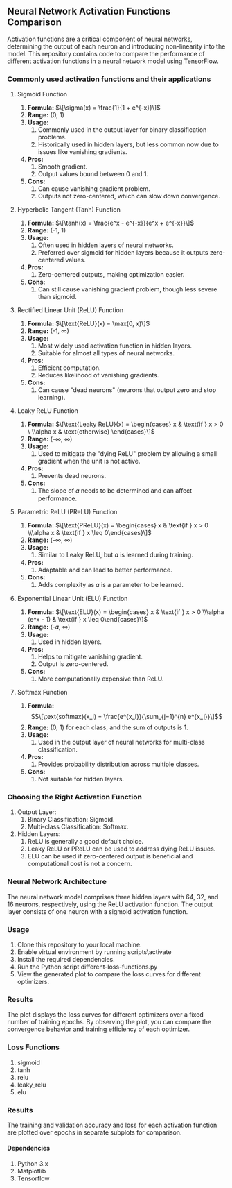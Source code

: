 ## Neural Network Activation Functions Comparison
Activation functions are a critical component of neural networks, determining the output of each neuron and introducing non-linearity into the model. This repository contains code to compare the performance of different activation functions in a neural network model using TensorFlow.


### Commonly used activation functions and their applications
1.  Sigmoid Function
    1. <b>Formula:</b> $\[\sigma(x) = \frac{1}{1 + e^{-x}}\]$
    1. <b>Range:</b> (0, 1)
    1. <b>Usage:</b>
        1. Commonly used in the output layer for binary classification problems.
        1. Historically used in hidden layers, but less common now due to issues like vanishing gradients.
    1. <b>Pros:</b>
        1. Smooth gradient.
        1. Output values bound between 0 and 1.
    1. <b>Cons:</b>
        1. Can cause vanishing gradient problem.
        1. Outputs not zero-centered, which can slow down convergence.

2.  Hyperbolic Tangent (Tanh) Function
    1. <b>Formula:</b> $\[\tanh(x) = \frac{e^x - e^{-x}}{e^x + e^{-x}}\]$
    1. <b>Range:</b> (-1, 1)
    1. <b>Usage:</b>
        1. Often used in hidden layers of neural networks.
        1. Preferred over sigmoid for hidden layers because it outputs zero-centered values.
    1. <b>Pros:</b>
        1. Zero-centered outputs, making optimization easier.
    1. <b>Cons:</b>
        1. Can still cause vanishing gradient problem, though less severe than sigmoid.

3.  Rectified Linear Unit (ReLU) Function
    1. <b>Formula:</b> $\[\text{ReLU}(x) = \max(0, x)\]$
    1. <b>Range:</b> (-1, ∞)
    1. <b>Usage:</b>
        1. Most widely used activation function in hidden layers.
        1. Suitable for almost all types of neural networks.
    1. <b>Pros:</b>
        1. Efficient computation.
        1. Reduces likelihood of vanishing gradients.
    1. <b>Cons:</b>
        1. Can cause "dead neurons" (neurons that output zero and stop learning).

4.  Leaky ReLU Function
    1. <b>Formula:</b> $\[\text{Leaky ReLU}(x) = \begin{cases}    x & \text{if } x > 0 \    \\alpha x & \text{otherwise} \end{cases}\]$
    1. <b>Range:</b> (-∞, ∞)
    1. <b>Usage:</b>
        1. Used to mitigate the "dying ReLU" problem by allowing a small gradient when the unit is not active.
    1. <b>Pros:</b>
        1. Prevents dead neurons.
    1. <b>Cons:</b>
        1. The slope of 𝛼 needs to be determined and can affect performance.

5.  Parametric ReLU (PReLU) Function
    1. <b>Formula:</b> $\[\text{PReLU}(x) = \begin{cases} x & \text{if } x > 0 \\\alpha x & \text{if } x \leq 0\end{cases}\]$
    1. <b>Range:</b> (-∞, ∞)
    1. <b>Usage:</b>
        1. Similar to Leaky ReLU, but 𝛼 is learned during training.
    1. <b>Pros:</b>
        1. Adaptable and can lead to better performance.
    1. <b>Cons:</b>
        1. Adds complexity as 𝛼 is a parameter to be learned.

6.  Exponential Linear Unit (ELU) Function
    1. <b>Formula:</b> $\[\text{ELU}(x) = \begin{cases} x & \text{if } x > 0 \\\alpha (e^x - 1) & \text{if } x \leq 0\end{cases}\]$
    1. <b>Range:</b> (-𝛼, ∞)
    1. <b>Usage:</b>
        1. Used in hidden layers.
    1. <b>Pros:</b>
        1. Helps to mitigate vanishing gradient.
        1. Output is zero-centered.
    1. <b>Cons:</b>
        1. More computationally expensive than ReLU.

7.  Softmax Function
    1. <b>Formula:</b> $$\[\text{softmax}(x_i) = \frac{e^{x_i}}{\sum_{j=1}^{n} e^{x_j}}\]$$
    1. <b>Range:</b> (0, 1) for each class, and the sum of outputs is 1.
    1. <b>Usage:</b>
        1. Used in the output layer of neural networks for multi-class classification.
    1. <b>Pros:</b>
        1. Provides probability distribution across multiple classes.
    1. <b>Cons:</b>
        1. Not suitable for hidden layers.


### Choosing the Right Activation Function
1.  Output Layer:
    1. Binary Classification: Sigmoid.
    1. Multi-class Classification: Softmax.
2.  Hidden Layers:
    1. ReLU is generally a good default choice.
    2. Leaky ReLU or PReLU can be used to address dying ReLU issues.
    3. ELU can be used if zero-centered output is beneficial and computational cost is not a concern.




### Neural Network Architecture
The neural network model comprises three hidden layers with 64, 32, and 16 neurons, respectively, using the ReLU activation function. The output layer consists of one neuron with a sigmoid activation function.

### Usage
1. Clone this repository to your local machine.
1. Enable virtual environment by running scripts\activate
1. Install the required dependencies.
1. Run the Python script different-loss-functions.py
1. View the generated plot to compare the loss curves for different optimizers.

### Results
The plot displays the loss curves for different optimizers over a fixed number of training epochs. By observing the plot, you can compare the convergence behavior and training efficiency of each optimizer.

### Loss Functions
1. sigmoid
1. tanh
1. relu
1. leaky_relu
1. elu

### Results
The training and validation accuracy and loss for each activation function are plotted over epochs in separate subplots for comparison.

#### Dependencies
1. Python 3.x
1. Matplotlib
1. Tensorflow